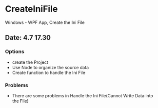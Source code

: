 # CreateIniFile
Windows -  WPF App, Create the Ini File

## Date: 4.7 17.30
### Options
* create the Project
* Use Node to organize the source data
* Create function to handle the Ini File

### Problems
* There are some problems in Handle the Ini File(Cannot Write Data into the File)
